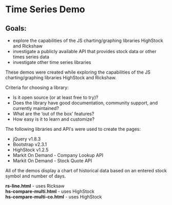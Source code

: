 Time Series Demo
=======

<h2>Goals:</h2>

- explore the capabilities of the JS charting/graphing libraries HighStock and Rickshaw
- investigate a publicly available API that provides stock data or other times series data
- investigate other time series libraries

These demos were created while exploring the capabilities of the JS charting/graphing libraries HighStock and Rickshaw.

Criteria for choosing a library:

- Is it open source (or at least free to try)?
- Does the library have good documentation, community support, and currently maintained?
- What are the ‘out of the box’ features?
- How easy is it to learn and customize?


The following libraries and API's were used to create the pages:

- jQuery v1.8.3
- Bootstrap v2.3.1
- HighStock v1.2.5 
- Markit On Demand - Company Lookup API
- Markit On Demand - Stock Quote API

All of the demos display a chart of historical data based on an entered stock symbol and number of days.

<b>rs-line.html</b> - uses Ricksaw<br>
<b>hs-compare-multi.html</b> - uses HighStock<br>
<b>hs-compare-multi-co.html</b> - uses HighStock

